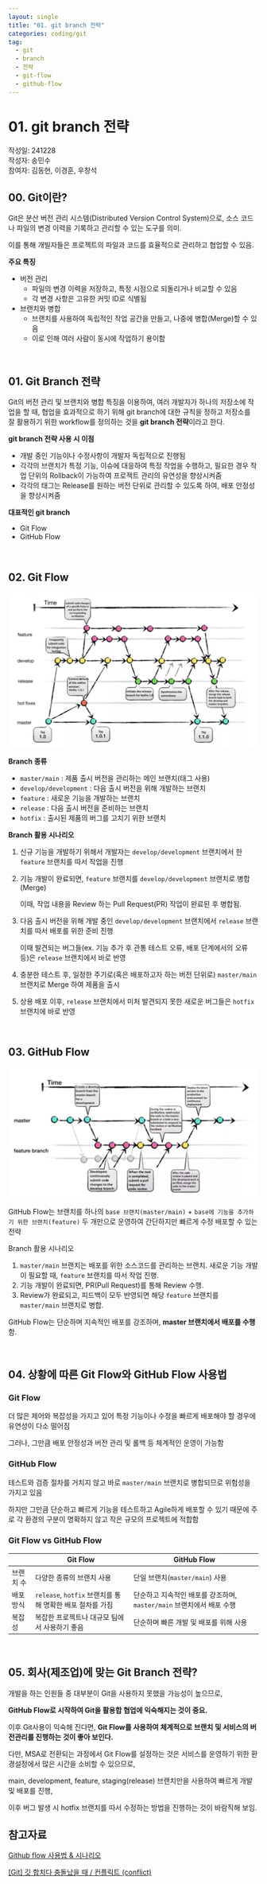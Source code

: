 ```yaml
---
layout: single
title: "01. git branch 전략"
categories: coding/git
tag:
  - git
  - branch
  - 전략
  - git-flow
  - github-flow
---
```

# 01. git branch 전략

작성일: 241228  
작성자: 송민수  
참여자: 김동현, 이경훈, 우창석

## 00. Git이란?

Git은 분산 버전 관리 시스템(Distributed Version Control System)으로, 소스 코드나 파일의 변경 이력을 기록하고 관리할 수 있는 도구를 의미.

이를 통해 개빌자들은 프로젝트의 파일과 코드를 효율적으로 관리하고 협업할 수 있음.

**주요 특징**

- 버전 관리
  - 파일의 변경 이력을 저장하고, 특정 시점으로 되돌리거나 비교할 수 있음
  - 각 변경 사항은 고유한 커밋 ID로 식별됨
- 브랜치와 병합
  - 브랜치를 사용하여 독립적인 작업 공간을 만들고, 나중에 병합(Merge)할 수 있음
  - 이로 인해 여러 사람이 동시에 작업하기 용이함

<br/>

## 01. Git Branch 전략

Git의 버전 관리 및 브랜치와 병합 특징을 이용하여, 여러 개발자가 하나의 저장소에 작업을 할 때, 협업을 효과적으로 하기 위해 git branch에 대한 규칙을 정하고 저장소를 잘 활용하기 위한 workflow를 정의하는 것을 **git branch 전략**이라고 한다.

**git branch 전략 사용 시 이점**

- 개발 중인 기능이나 수정사항이 개발자 독립적으로 진행됨
- 각각의 브랜치가 특정 기능, 이슈에 대응하여 특정 작업을 수행하고, 필요한 경우 작업 단위의 Rollback이 가능하여 프로젝트 관리의 유연성을 향상시켜줌
- 각각의 태그는 Release를 원하는 버전 단위로 관리할 수 있도록 하여, 배포 안정성을 향상시켜줌

**대표적인 git branch**

- Git Flow
- GitHub Flow

<br/>

## 02. Git Flow


![image.png](/images/01-git-branch-전략/git_flow.png)

**Branch 종류**

- `master/main` : 제품 출시 버전을 관리하는 메인 브랜치(태그 사용)
- `develop/development` : 다음 출시 버전을 위해 개발하는 브랜치
- `feature` : 새로운 기능을 개발하는 브랜치
- `release` : 다음 출시 버전을 준비하는 브랜치
- `hotfix` : 출시된 제품의 버그를 고치기 위한 브랜치

**Branch 활용 시나리오**

1. 신규 기능을 개발하기 위해서 개발자는 `develop/development` 브랜치에서 한 `feature` 브랜치를 따서 작업을 진행
2. 기능 개발이 완료되면, `feature` 브랜치를 `develop/development` 브랜치로 병합(Merge)

   이때, 작업 내용을 Review 하는 Pull Request(PR) 작업이 완료된 후 병합됨.

3. 다음 출시 버전을 위해 개발 중인 `develop/development` 브랜치에서 `release` 브랜치를 따서 배포를 위한 준비 진행

   이때 발견되는 버그들(ex. 기능 추가 후 관통 테스트 오류, 배포 단계에서의 오류 등)은 `release` 브랜치에서 바로 반영

4. 충분한 테스트 후, 일정한 주기로(혹은 배포하고자 하는 버전 단위로) `master/main` 브랜치로 Merge 하여 제품을 출시
5. 상용 배포 이후, `release` 브랜치에서 미처 발견되지 못한 새로운 버그들은 `hotfix` 브랜치에 바로 반영

<br/>

## 03. GitHub Flow


![image.png](/images/01-git-branch-전략/github_flow.png)

GitHub Flow는 브랜치를 하나의 `base 브랜치(master/main)` + `base에 기능을 추가하기 위한 브랜치(feature)` 두 개만으로 운영하여 간단하지만 빠르게 수정 배포할 수 있는 전략

Branch 활용 시나리오

1. `master/main` 브랜치는 배포를 위한 소스코드를 관리하는 브랜치. 새로운 기능 개발이 필요할 때, `feature` 브랜치를 따서 작업 진행.
2. 기능 개발이 완료되면, PR(Pull Request)를 통해 Review 수행.
3. Review가 완료되고, 피드백이 모두 반영되면 해당 `feature` 브랜치를 `master/main` 브랜치로 병합.

GitHub Flow는 단순하며 지속적인 배포를 강조하며, **master 브랜치에서 배포를 수행**함.

<br/>

## 04. 상황에 따른 Git Flow와 GitHub Flow 사용법


### Git Flow

더 많은 제어와 복잡성을 가지고 있어 특정 기능이나 수정을 빠르게 배포해야 할 경우에 유연성이 다소 떨어짐

그러나, 그만큼 배포 안정성과 버전 관리 및 롤백 등 체계적인 운영이 가능함

### GitHub Flow

테스트와 검증 절차를 거치지 않고 바로 `master/main` 브랜치로 병합되므로 위험성을 가지고 있음

하지만 그만큼 단순하고 빠르게 기능을 테스트하고 Agile하게 배포할 수 있기 때문에 주로 각 환경의 구분이 명확하지 않고 작은 규모의 프로젝트에 적합함

### Git Flow vs GitHub Flow

|           | Git Flow                                                  | GitHub Flow                                                           |
| --------- | --------------------------------------------------------- | --------------------------------------------------------------------- |
| 브랜치 수 | 다양한 종류의 브랜치 사용                                 | 단일 브랜치(`master/main`) 사용                                       |
| 배포 방식 | `release`, `hotfix` 브랜치를 통해 명확한 배포 절차를 가짐 | 단순하고 지속적인 배포를 강조하며, `master/main` 브랜치에서 배포 수행 |
| 복잡성    | 복잡한 프로젝트나 대규모 팀에서 사용하기 좋음             | 단순하며 빠른 개발 및 배포를 위해 사용                                |

<br/>

## 05. 회사(제조업)에 맞는 Git Branch 전략?

개발을 하는 인원들 중 대부분이 Git을 사용하지 못했을 가능성이 높으므로,

**GitHub Flow로 시작하여 Git을 활용합 협업에 익숙해지는 것이 중요.**

이후 Git사용이 익숙해 진다면, **Git Flow를 사용하여 체계적으로 브랜치 및 서비스의 버전관리를 진행하는 것이 좋아 보인다.**

다만, MSA로 전환되는 과정에서 Git Flow를 설정하는 것은 서비스를 운영하기 위한 환경설정에서 많은 시간을 소비할 수 있으므로,

main, development, feature, staging(release) 브랜치만을 사용하여 빠르게 개발 및 배포를 진행,

이후 버그 발생 시 hotfix 브랜치를 따서 수정하는 방법을 진행하는 것이 바람직해 보임.

## 참고자료

[Github flow 사용법 & 시나리오](https://velog.io/@taeate/Github-flow-%EC%82%AC%EC%9A%A9%EB%B2%95-%EC%8B%9C%EB%82%98%EB%A6%AC%EC%98%A4)

[[Git] 깃 합치다 충돌났을 때 / 컨플릭트 (conflict)](https://devyihyun.tistory.com/39)

